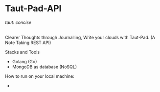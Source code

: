 # Taut-Pad-API 
<h6>taut: concise</h6>
Clearer Thoughts through Journalling, Write your clouds with Taut-Pad. (A Note Taking REST API)

Stacks and Tools
- Golang (Go)
- MongoDB as database (NoSQL)

How to run on your local machine:

- 

